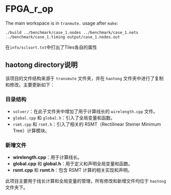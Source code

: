 # FPGA_r_op

The main workspace is in `tranmute.` usage after `make`:

```
./build ../benchmark/case_1.nodes ../benchmark/case_1.nets ../benchmark/case_1.timing output/case_1.nodes.out
```

在`info/sclsort.txt`中打出了Tiles各自的属性

## haotong directory说明

该项目的文件结构来源于 `transmute` 文件夹，并在 `haotong` 文件夹中进行了复制和修改。主要更新如下：

### 目录结构

- `solver/`：在此子文件夹中增加了用于计算线长的 `wirelength.cpp` 文件。
- `global.cpp` 和 `global.h`：引入了全局变量和函数。
- `rsmt.cpp` 和 `rsmt.h`：引入了相关的 RSMT（Rectilinear Steiner Minimum Tree）计算模块。

### 新增文件

- **wirelength.cpp**：用于计算线长。
- **global.cpp** 和 **global.h**：用于定义和声明全局变量和函数。
- **rsmt.cpp** 和 **rsmt.h**：包含 RSMT 计算的相关实现和声明。

此项目主要用于线长计算和全局变量的管理，所有修改和新增文件均位于 `haotong` 文件夹下。
